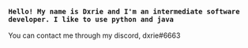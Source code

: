 ### ```Hello! My name is Dxrie and I'm an intermediate software developer. I like to use python and java```

You can contact me through my discord, dxrie#6663
